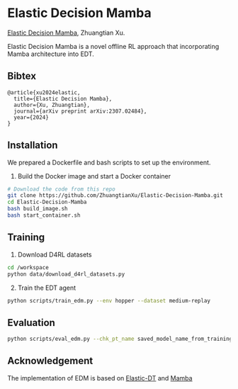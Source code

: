 # Elastic Decision Mamba


[Elastic Decision Mamba](https://github.com/ZhuangtianXu/Elastic-Decision-Mamba/), Zhuangtian Xu.

Elastic Decision Mamba is a novel offline RL approach that incorporating Mamba architecture into EDT.


## Bibtex

```
@article{xu2024elastic,
  title={Elastic Decision Mamba},
  author={Xu, Zhuangtian},
  journal={arXiv preprint arXiv:2307.02484},
  year={2024}
}
```


## Installation
We prepared a Dockerfile and bash scripts to set up the environment.

1. Build the Docker image and start a Docker container 
```bash
# Download the code from this repo
git clone https://github.com/ZhuangtianXu/Elastic-Decision-Mamba.git
cd Elastic-Decision-Mamba
bash build_image.sh
bash start_container.sh
```

## Training
1. Download D4RL datasets
```bash
cd /workspace
python data/download_d4rl_datasets.py
```

2. Train the EDT agent
```bash
python scripts/train_edm.py --env hopper --dataset medium-replay
```

## Evaluation
```bash
python scripts/eval_edm.py --chk_pt_name saved_model_name_from_training.pt
```

## Acknowledgement
The implementation of EDM is based on [Elastic-DT](https://github.com/kristery/Elastic-DT) and [Mamba](https://github.com/state-spaces/mamba)

